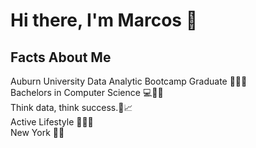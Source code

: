 # Hi there, I'm Marcos 👋


## Facts About Me
 Auburn University Data Analytic Bootcamp Graduate 👨🏽‍🎓  
 Bachelors in Computer Science 💻👨‍🔬  
 Think data, think success.🧠📈  
 Active Lifestyle 🏋️‍♂️🥊  
 New York 🗽🍎  
<!--
**marcosx1099/marcosx1099** is a ✨ _special_ ✨ repository because its `README.md` (this file) appears on your GitHub profile.

Here are some ideas to get you started:

- 🔭 I’m currently working on ...
- 🌱 I’m currently learning ...
- 👯 I’m looking to collaborate on ...
- 🤔 I’m looking for help with ...
- 💬 Ask me about ..
- 📫 How to reach me: ...
- 😄 Pronouns: ...
- ⚡ Fun fact: ...
-->
